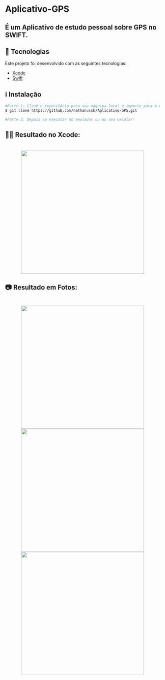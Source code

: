 # Aplicativo-GPS

## É um Aplicativo de estudo pessoal sobre GPS no SWIFT.

## :rocket: Tecnologias

Este projeto foi desenvolvido com as seguintes tecnologias:

- [Xcode](https://developer.apple.com/xcode/)
- [Swift](https://developer.apple.com/swift/)

## :information_source: Instalação

```bash
#Parte 1: Clone o repositório para sua máquina local e importe para o Android Studio,
$ git clone https://github.com/nathanussk/Aplicativo-GPS.git

#Parte 2: Depois so executar no emulador ou no seu celular!

```
## 👨‍💻 Resultado no Xcode:

<h1 align="center">

<img src="https://user-images.githubusercontent.com/53570115/139343402-27b0e29a-54c5-45ca-94e5-73c2b2423a8f.png"
    height="400">

</h1>

## 📷 Resultado em Fotos:

<h1 align="center">
    
<img src="https://user-images.githubusercontent.com/53570115/139343399-8cd0bf7b-51da-468c-b9b3-35c2353d29c8.png"
    height="400">
<img src="https://user-images.githubusercontent.com/53570115/139343400-9e51a2c5-2139-43ac-8478-d7b1b5045fac.png"
    height="400">
<img src="https://user-images.githubusercontent.com/53570115/139343397-0074578c-c559-4126-9f01-db21cb90dfad.png"
    height="400">


</h1>
